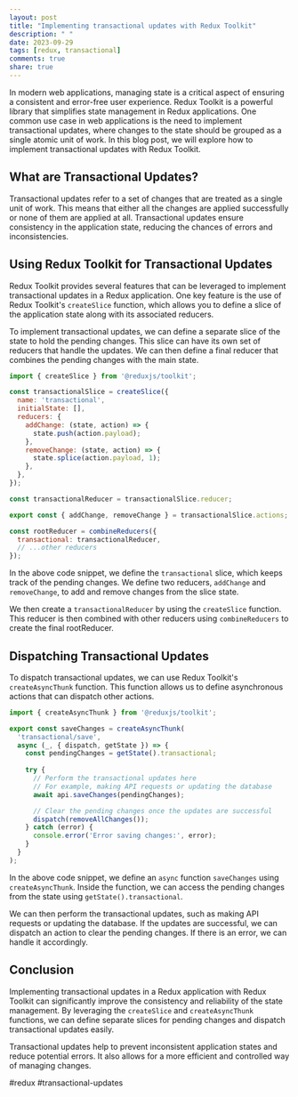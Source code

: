 ```yaml
---
layout: post
title: "Implementing transactional updates with Redux Toolkit"
description: " "
date: 2023-09-29
tags: [redux, transactional]
comments: true
share: true
---
```


In modern web applications, managing state is a critical aspect of ensuring a consistent and error-free user experience. Redux Toolkit is a powerful library that simplifies state management in Redux applications. One common use case in web applications is the need to implement transactional updates, where changes to the state should be grouped as a single atomic unit of work. In this blog post, we will explore how to implement transactional updates with Redux Toolkit.

## What are Transactional Updates?

Transactional updates refer to a set of changes that are treated as a single unit of work. This means that either all the changes are applied successfully or none of them are applied at all. Transactional updates ensure consistency in the application state, reducing the chances of errors and inconsistencies.

## Using Redux Toolkit for Transactional Updates

Redux Toolkit provides several features that can be leveraged to implement transactional updates in a Redux application. One key feature is the use of Redux Toolkit's `createSlice` function, which allows you to define a slice of the application state along with its associated reducers.

To implement transactional updates, we can define a separate slice of the state to hold the pending changes. This slice can have its own set of reducers that handle the updates. We can then define a final reducer that combines the pending changes with the main state.

```javascript
import { createSlice } from '@reduxjs/toolkit';

const transactionalSlice = createSlice({
  name: 'transactional',
  initialState: [],
  reducers: {
    addChange: (state, action) => {
      state.push(action.payload);
    },
    removeChange: (state, action) => {
      state.splice(action.payload, 1);
    },
  },
});

const transactionalReducer = transactionalSlice.reducer;

export const { addChange, removeChange } = transactionalSlice.actions;

const rootReducer = combineReducers({
  transactional: transactionalReducer,
  // ...other reducers
});
```

In the above code snippet, we define the `transactional` slice, which keeps track of the pending changes. We define two reducers, `addChange` and `removeChange`, to add and remove changes from the slice state.

We then create a `transactionalReducer` by using the `createSlice` function. This reducer is then combined with other reducers using `combineReducers` to create the final rootReducer.

## Dispatching Transactional Updates

To dispatch transactional updates, we can use Redux Toolkit's `createAsyncThunk` function. This function allows us to define asynchronous actions that can dispatch other actions.

```javascript
import { createAsyncThunk } from '@reduxjs/toolkit';

export const saveChanges = createAsyncThunk(
  'transactional/save',
  async (_, { dispatch, getState }) => {
    const pendingChanges = getState().transactional;
    
    try {
      // Perform the transactional updates here
      // For example, making API requests or updating the database
      await api.saveChanges(pendingChanges);

      // Clear the pending changes once the updates are successful
      dispatch(removeAllChanges());
    } catch (error) {
      console.error('Error saving changes:', error);
    }
  }
);
```

In the above code snippet, we define an `async` function `saveChanges` using `createAsyncThunk`. Inside the function, we can access the pending changes from the state using `getState().transactional`.

We can then perform the transactional updates, such as making API requests or updating the database. If the updates are successful, we can dispatch an action to clear the pending changes. If there is an error, we can handle it accordingly.

## Conclusion

Implementing transactional updates in a Redux application with Redux Toolkit can significantly improve the consistency and reliability of the state management. By leveraging the `createSlice` and `createAsyncThunk` functions, we can define separate slices for pending changes and dispatch transactional updates easily.

Transactional updates help to prevent inconsistent application states and reduce potential errors. It also allows for a more efficient and controlled way of managing changes.

#redux #transactional-updates